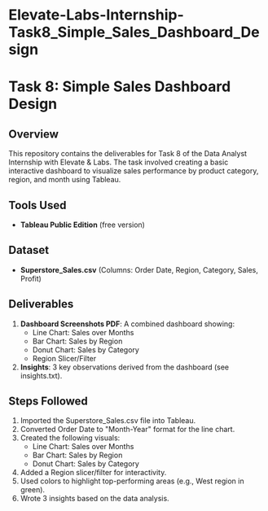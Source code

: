 # Elevate-Labs-Internship-Task8_Simple_Sales_Dashboard_Design

# Task 8: Simple Sales Dashboard Design

## Overview
This repository contains the deliverables for Task 8 of the Data Analyst Internship with Elevate & Labs. The task involved creating a basic interactive dashboard to visualize sales performance by product category, region, and month using Tableau.

## Tools Used
- **Tableau Public Edition** (free version)

## Dataset
- **Superstore_Sales.csv** (Columns: Order Date, Region, Category, Sales, Profit)

## Deliverables
1. **Dashboard Screenshots PDF**: A combined dashboard showing:
   - Line Chart: Sales over Months
   - Bar Chart: Sales by Region
   - Donut Chart: Sales by Category
   - Region Slicer/Filter
2. **Insights**: 3 key observations derived from the dashboard (see insights.txt).

## Steps Followed
1. Imported the Superstore_Sales.csv file into Tableau.
2. Converted Order Date to "Month-Year" format for the line chart.
3. Created the following visuals:
   - Line Chart: Sales over Months
   - Bar Chart: Sales by Region
   - Donut Chart: Sales by Category
4. Added a Region slicer/filter for interactivity.
5. Used colors to highlight top-performing areas (e.g., West region in green).
6. Wrote 3 insights based on the data analysis.
